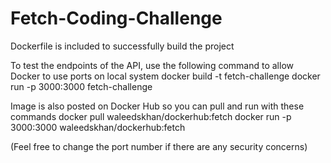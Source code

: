 # Fetch-Coding-Challenge

Dockerfile is included to successfully build the project

To test the endpoints of the API, use the following command to allow Docker to use ports on local system
docker build -t fetch-challenge
docker run -p 3000:3000 fetch-challenge

Image is also posted on Docker Hub so you can pull and run with these commands
docker pull waleedskhan/dockerhub:fetch
docker run -p 3000:3000 waleedskhan/dockerhub:fetch

(Feel free to change the port number if there are any security concerns)

